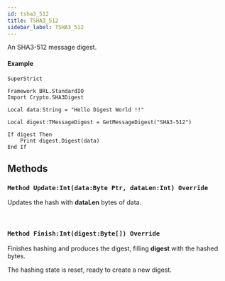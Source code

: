 ```yaml
---
id: tsha3_512
title: TSHA3_512
sidebar_label: TSHA3_512
---
```


An SHA3-512 message digest.


#### Example
```blitzmax
SuperStrict

Framework BRL.StandardIO
Import Crypto.SHA3Digest

Local data:String = "Hello Digest World !!"

Local digest:TMessageDigest = GetMessageDigest("SHA3-512")

If digest Then
	Print digest.Digest(data)
End If
```
## Methods

### `Method Update:Int(data:Byte Ptr, dataLen:Int) Override`

Updates the hash with <b>dataLen</b> bytes of data.

<br/>

### `Method Finish:Int(digest:Byte[]) Override`

Finishes hashing and produces the digest, filling <b>digest</b> with the hashed bytes.

The hashing state is reset, ready to create a new digest.


<br/>

